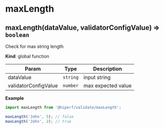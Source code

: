 # maxLength
<a name="maxLength"></a>

## maxLength(dataValue, validatorConfigValue) ⇒ <code>boolean</code>
Check for max string length

**Kind**: global function  

| Param | Type | Description |
| --- | --- | --- |
| dataValue | <code>string</code> | input string |
| validatorConfigValue | <code>number</code> | max expected value |

**Example**  
```js
import maxLength from '@hiperf/validate/maxLength';maxLength('John', 5); // falsemaxLength('John', 2); // true
```
